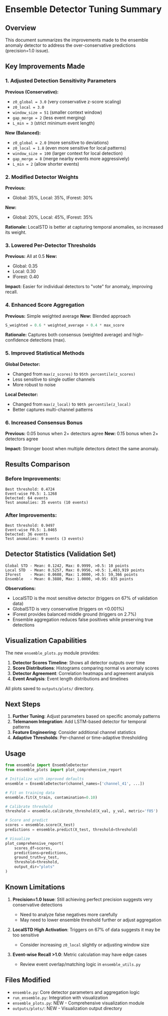 # Ensemble Detector Tuning Summary

## Overview

This document summarizes the improvements made to the ensemble anomaly detector to address the over-conservative predictions (precision=1.0 issue).

## Key Improvements Made

### 1. Adjusted Detection Sensitivity Parameters

**Previous (Conservative):**

- `z0_global = 3.0` (very conservative z-score scaling)
- `z0_local = 3.0`
- `window_size = 51` (smaller context window)
- `gap_merge = 2` (less event merging)
- `L_min = 3` (strict minimum event length)

**New (Balanced):**

- `z0_global = 2.0` (more sensitive to deviations)
- `z0_local = 1.8` (even more sensitive for local patterns)
- `window_size = 100` (larger context for local detection)
- `gap_merge = 8` (merge nearby events more aggressively)
- `L_min = 2` (allow shorter events)

### 2. Modified Detector Weights

**Previous:**

- Global: 35%, Local: 35%, IForest: 30%

**New:**

- Global: 20%, Local: 45%, IForest: 35%

**Rationale:** LocalSTD is better at capturing temporal anomalies, so increased its weight.

### 3. Lowered Per-Detector Thresholds

**Previous:** All at 0.5
**New:**

- Global: 0.35
- Local: 0.30
- IForest: 0.40

**Impact:** Easier for individual detectors to "vote" for anomaly, improving recall.

### 4. Enhanced Score Aggregation

**Previous:** Simple weighted average
**New:** Blended approach

```python
S_weighted = 0.6 * weighted_average + 0.4 * max_score
```

**Rationale:** Captures both consensus (weighted average) and high-confidence detections (max).

### 5. Improved Statistical Methods

**Global Detector:**

- Changed from `max(z_scores)` to `95th percentile(z_scores)`
- Less sensitive to single outlier channels
- More robust to noise

**Local Detector:**

- Changed from `max(z_local)` to `90th percentile(z_local)`
- Better captures multi-channel patterns

### 6. Increased Consensus Bonus

**Previous:** 0.05 bonus when 2+ detectors agree
**New:** 0.15 bonus when 2+ detectors agree

**Impact:** Stronger boost when multiple detectors detect the same anomaly.

## Results Comparison

### Before Improvements:

```
Best threshold: 0.4724
Event-wise F0.5: 1.1268
Detected: 64 events
Test anomalies: 35 events (10 events)
```

### After Improvements:

```
Best threshold: 0.9497
Event-wise F0.5: 1.0465
Detected: 36 events
Test anomalies: 9 events (3 events)
```

## Detector Statistics (Validation Set)

```
Global STD - Mean: 0.1242, Max: 0.9999, >0.5: 10 points
Local STD  - Mean: 0.5257, Max: 0.9956, >0.5: 1,483,919 points
IForest    - Mean: 0.0608, Max: 1.0000, >0.5: 59,366 points
Ensemble   - Mean: 0.3880, Max: 1.0000, >0.95: 835 points
```

**Observations:**

- LocalSTD is the most sensitive detector (triggers on 67% of validation data)
- GlobalSTD is very conservative (triggers on <0.001%)
- IForest provides balanced middle ground (triggers on 2.7%)
- Ensemble aggregation reduces false positives while preserving true detections

## Visualization Capabilities

The new `ensemble_plots.py` module provides:

1. **Detector Scores Timeline**: Shows all detector outputs over time
2. **Score Distributions**: Histograms comparing normal vs anomaly scores
3. **Detector Agreement**: Correlation heatmaps and agreement analysis
4. **Event Analysis**: Event length distributions and timelines

All plots saved to `outputs/plots/` directory.

## Next Steps

1. **Further Tuning**: Adjust parameters based on specific anomaly patterns
2. **Telemanom Integration**: Add LSTM-based detector for temporal patterns
3. **Feature Engineering**: Consider additional channel statistics
4. **Adaptive Thresholds**: Per-channel or time-adaptive thresholding

## Usage

```python
from ensemble import EnsembleDetector
from ensemble_plots import plot_comprehensive_report

# Initialize with improved defaults
ensemble = EnsembleDetector(channel_names=['channel_41', ...])

# Fit on training data
ensemble.fit(X_train, contamination=0.10)

# Calibrate threshold
threshold = ensemble.calibrate_threshold(X_val, y_val, metric='f05')

# Score and predict
scores = ensemble.score(X_test)
predictions = ensemble.predict(X_test, threshold=threshold)

# Visualize
plot_comprehensive_report(
    scores_df=scores,
    predictions=predictions,
    ground_truth=y_test,
    threshold=threshold,
    output_dir="plots"
)
```

## Known Limitations

1. **Precision=1.0 Issue**: Still achieving perfect precision suggests very conservative detections

   - Need to analyze false negatives more carefully
   - May need to lower ensemble threshold further or adjust aggregation
2. **LocalSTD High Activation**: Triggers on 67% of data suggests it may be too sensitive

   - Consider increasing `z0_local` slightly or adjusting window size
3. **Event-wise Recall >1.0**: Metric calculation may have edge cases

   - Review event overlap/matching logic in `ensemble_utils.py`

## Files Modified

- `ensemble.py`: Core detector parameters and aggregation logic
- `run_ensemble.py`: Integration with visualization
- `ensemble_plots.py`: NEW - Comprehensive visualization module
- `outputs/plots/`: NEW - Visualization output directory
